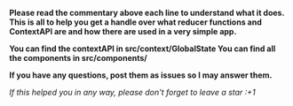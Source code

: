 **Please read the commentary above each line to understand what it does. This is all to help you get a handle over what reducer functions and ContextAPI are and how there are used in a very simple app.**

**You can find the contextAPI in src/context/GlobalState
You can find all the components in src/components/**

**If you have any questions, post them as issues so I may answer them.**

*If this helped you in any way, please don't forget to leave a star :+1*

